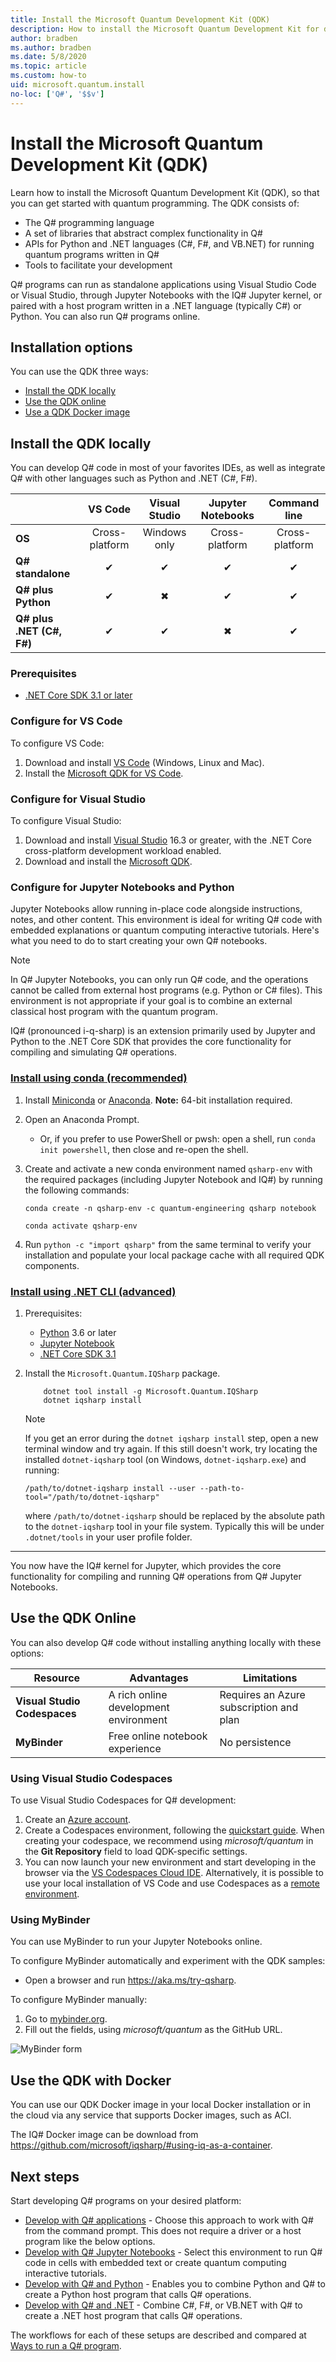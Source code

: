 ```yaml
---
title: Install the Microsoft Quantum Development Kit (QDK)
description: How to install the Microsoft Quantum Development Kit for different environments.
author: bradben
ms.author: bradben
ms.date: 5/8/2020
ms.topic: article
ms.custom: how-to
uid: microsoft.quantum.install
no-loc: ['Q#', '$$v']
---
```


# Install the Microsoft Quantum Development Kit (QDK)

Learn how to install the Microsoft Quantum Development Kit (QDK), so that you can get started with quantum programming. The QDK consists of:

- The Q# programming language
- A set of libraries that abstract complex functionality in Q#
- APIs for Python and .NET languages (C#, F#, and VB.NET) for running quantum programs written in Q#
- Tools to facilitate your development

Q# programs can run as standalone applications using Visual Studio Code or Visual Studio, through Jupyter Notebooks with the IQ# Jupyter kernel, or paired with a host program written in a .NET language (typically C#) or Python. You can also run Q# programs online. 

## Installation options

You can use the QDK three ways:

- [Install the QDK locally](#install-the-qdk-locally)
- [Use the QDK online](#use-the-qdk-online)
- [Use a QDK Docker image](#use-the-qdk-with-docker)

## Install the QDK locally

You can develop Q# code in most of your favorites IDEs, as well as integrate Q# with other languages such as Python and .NET (C#, F#).

| | **VS Code**| **Visual Studio** | **Jupyter Notebooks** | **Command line**|
|:-----|:-----:|:-----:|:-----:|:-----:|
|**OS** |Cross-platform |Windows only |Cross-platform |Cross-platform |
|**Q# standalone** |&#10004; | &#10004; | &#10004; | &#10004; |
|**Q#  plus Python** |&#10004; |&#10006; |&#10004; |&#10004; |
|**Q# plus .NET (C#, F#)**|&#10004; |&#10004;|&#10006; |&#10004; |

### Prerequisites 

- [.NET Core SDK 3.1 or later](https://www.microsoft.com/net/download)

### Configure for VS Code

To configure VS Code:

1. Download and install [VS Code](https://code.visualstudio.com/download) (Windows, Linux and Mac).
2. Install the [Microsoft QDK for VS Code](https://marketplace.visualstudio.com/items?itemName=quantum.quantum-devkit-vscode).

### Configure for Visual Studio

To configure Visual Studio:

1. Download and install [Visual Studio](https://visualstudio.microsoft.com/downloads/) 16.3 or greater, with the .NET Core cross-platform development workload enabled.
2. Download and install the [Microsoft QDK](https://marketplace.visualstudio.com/items?itemName=quantum.DevKit).

### Configure for Jupyter Notebooks and Python

Jupyter Notebooks allow running in-place code alongside instructions, notes, and other content. This environment is ideal for writing Q# code with embedded explanations or quantum computing interactive tutorials. Here's what you need to do to start creating your own Q# notebooks.

> [!NOTE]
> In Q# Jupyter Notebooks, you can only run Q# code, and the operations cannot be called from external host programs (e.g. Python or C# files). This environment is not appropriate if your goal is to combine an external classical host program with the quantum program.

IQ# (pronounced i-q-sharp) is an extension primarily used by Jupyter and Python to the .NET Core SDK that provides the core functionality for compiling and simulating Q# operations.

### [Install using conda (recommended)](#tab/tabid-conda)

1. Install [Miniconda](https://docs.conda.io/en/latest/miniconda.html) or [Anaconda](https://www.anaconda.com/products/individual#Downloads). **Note:** 64-bit installation required.

1. Open an Anaconda Prompt.

   - Or, if you prefer to use PowerShell or pwsh: open a shell, run `conda init powershell`, then close and re-open the shell.

1. Create and activate a new conda environment named `qsharp-env` with the required packages (including Jupyter Notebook and IQ#) by running the following commands:

    ```
    conda create -n qsharp-env -c quantum-engineering qsharp notebook

    conda activate qsharp-env
    ```

1. Run `python -c "import qsharp"` from the same terminal to verify your installation and populate your local package cache with all required QDK components.

### [Install using .NET CLI (advanced)](#tab/tabid-dotnetcli)

1. Prerequisites:

    - [Python](https://www.python.org/downloads/) 3.6 or later
    - [Jupyter Notebook](https://jupyter.readthedocs.io/en/latest/install.html)
    - [.NET Core SDK 3.1](https://dotnet.microsoft.com/download/dotnet-core/3.1)

1. Install the `Microsoft.Quantum.IQSharp` package.

    ```dotnetcli
        dotnet tool install -g Microsoft.Quantum.IQSharp
        dotnet iqsharp install
    ```

    > [!NOTE]
    > If you get an error during the `dotnet iqsharp install` step, open a new terminal window and try again.
    > If this still doesn't work, try locating the installed `dotnet-iqsharp` tool (on Windows, `dotnet-iqsharp.exe`) and running:
    > ```
    > /path/to/dotnet-iqsharp install --user --path-to-tool="/path/to/dotnet-iqsharp"
    > ```
    > where `/path/to/dotnet-iqsharp` should be replaced by the absolute path to the `dotnet-iqsharp` tool in your file system.
    > Typically this will be under `.dotnet/tools` in your user profile folder.
    
***

You now have the IQ# kernel for Jupyter, which provides the core functionality for compiling and running Q# operations from Q# Jupyter Notebooks.

## Use the QDK Online

You can also develop Q# code without installing anything locally with these options:

|Resource|Advantages|Limitations|
|---|---|---|
|**Visual Studio Codespaces**|A rich online development environment  |Requires an Azure subscription and plan |
|**MyBinder** | Free online notebook experience |No persistence |


### Using Visual Studio Codespaces

To use Visual Studio Codespaces for Q# development:

1. Create an [Azure account](https://azure.microsoft.com/free/).
2. Create a Codespaces environment, following the [quickstart guide](https://docs.microsoft.com/visualstudio/codespaces/quickstarts/browser). When creating your codespace, we recommend using *microsoft/quantum* in the **Git Repository** field to load QDK-specific settings.
3. You can now launch your new environment and start developing in the browser via the [VS Codespaces Cloud IDE](https://online.visualstudio.com/environments). Alternatively, it is possible to use your local installation of VS Code and use Codespaces as a [remote environment](https://docs.microsoft.com/visualstudio/online/how-to/vscode).

### Using MyBinder

You can use MyBinder to run your Jupyter Notebooks online.

To configure MyBinder automatically and experiment with the QDK samples:

- Open a browser and run https://aka.ms/try-qsharp.

To configure MyBinder manually:

1. Go to [mybinder.org](https://mybinder.org).
1. Fill out the fields, using *microsoft/quantum* as the GitHub URL.

![MyBinder form](~/media/mybinder.png)

## Use the QDK with Docker

You can use our QDK Docker image in your local Docker installation or in the cloud via any service that supports Docker images, such as ACI.

The IQ# Docker image can be download from https://github.com/microsoft/iqsharp/#using-iq-as-a-container.

## Next steps

Start developing Q# programs on your desired platform:

- [Develop with Q# applications](xref:microsoft.quantum.install.standalone) - Choose this approach to work with Q# from the command prompt. This does not require a driver or a host program like the below options.
- [Develop with Q# Jupyter Notebooks](xref:microsoft.quantum.install.jupyter) - Select this environment to run Q# code in cells with embedded text or create quantum computing interactive tutorials. 
- [Develop with Q# and Python](xref:microsoft.quantum.install.python) - Enables you to combine Python and Q# to create a Python host program that calls Q# operations.
- [Develop with Q# and .NET](xref:microsoft.quantum.install.cs) - Combine C#, F#, or VB.NET with Q# to create a .NET host program that calls Q# operations.

The workflows for each of these setups are described and compared at [Ways to run a Q# program](xref:microsoft.quantum.guide.host-programs).